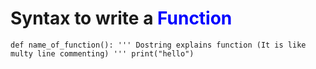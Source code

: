    # Syntax to write a <span style="color:blue;">Function</span> 

 ` def name_of_function():
    '''
    Dostring explains function (It is like multy line commenting)
    '''
    print("hello") `

